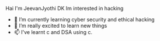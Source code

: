 Hai I'm JeevanJyothi DK
Im interested in hacking 
- 🌱 I’m currently learning cyber security and ethical hacking 
- 💞️ I’m really excited to learn new things 
- 📫  I've learnt c and DSA using c.

<!---
Jeevanjyothi12/Jeevanjyothi12 is a ✨ special ✨ repository because its `README.md` (this file) appears on your GitHub profile.
You can click the Preview link to take a look at your changes.
--->
